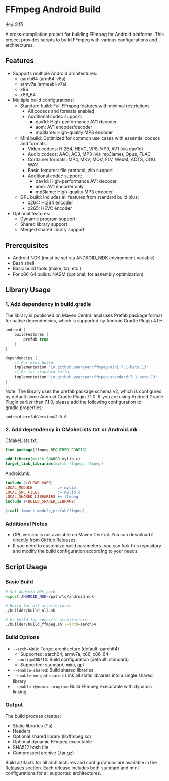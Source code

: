 # FFmpeg Android Build

[中文文档](./README_CN.md)

A cross-compilation project for building FFmpeg for Android platforms. This project provides scripts to build FFmpeg with various configurations and architectures.

## Features

- Supports multiple Android architectures:
  - aarch64 (arm64-v8a)
  - armv7a (armeabi-v7a)
  - x86
  - x86_64
- Multiple build configurations:
  - Standard build: Full FFmpeg features with minimal restrictions
    - All codecs and formats enabled
    - Additional codec support:
      - dav1d: High-performance AV1 decoder
      - aom: AV1 encoder/decoder
      - mp3lame: High-quality MP3 encoder
  - Mini build: Optimized for common use cases with essential codecs and formats:
    - Video codecs: H.264, HEVC, VP8, VP9, AV1 (via dav1d)
    - Audio codecs: AAC, AC3, MP3 (via mp3lame), Opus, FLAC
    - Container formats: MP4, MKV, MOV, FLV, WebM, ADTS, OGG, WAV
    - Basic features: file protocol, zlib support
    - Additional codec support:
      - dav1d: High-performance AV1 decoder
      - aom: AV1 encoder only
      - mp3lame: High-quality MP3 encoder
  - GPL build: Includes all features from standard build plus:
    - x264: H.264 encoder
    - x265: HEVC encoder
- Optional features:
  - Dynamic program support
  - Shared library support
  - Merged shared library support

## Prerequisites

- Android NDK (must be set via ANDROID_NDK environment variable)
- Bash shell
- Basic build tools (make, tar, etc.)
- For x86_64 builds: NASM (optional, for assembly optimization)

## Library Usage

### 1. Add dependency in build.gradle

The library is published on Maven Central and uses Prefab package format for native dependencies, which is supported by Android Gradle Plugin 4.0+.

```gradle
android {
    buildFeatures {
        prefab true
    }
}

dependencies {
    // For mini build
    implementation 'io.github.yearsyan:ffmpeg-mini:7.1-beta.13'
    // Or for standard build
    implementation 'io.github.yearsyan:ffmpeg-standard:7.1-beta.13'
}
```

Note: The library uses the prefab package schema v2, which is configured by default since Android Gradle Plugin 7.1.0. If you are using Android Gradle Plugin earlier than 7.1.0, please add the following configuration to gradle.properties:

```properties
android.prefabVersion=2.0.0
```

### 2. Add dependency in CMakeLists.txt or Android.mk

CMakeLists.txt:
```cmake
find_package(ffmpeg REQUIRED CONFIG)

add_library(mylib SHARED mylib.c)
target_link_libraries(mylib ffmpeg::ffmpeg)
```

Android.mk:
```makefile
include $(CLEAR_VARS)
LOCAL_MODULE           := mylib
LOCAL_SRC_FILES        := mylib.c
LOCAL_SHARED_LIBRARIES += ffmpeg
include $(BUILD_SHARED_LIBRARY)

$(call import-module,prefab/ffmpeg)
```

### Additional Notes

- GPL version is not available on Maven Central. You can download it directly from [GitHub Releases](https://github.com/yearsyan/ffmpeg-android-build/releases).
- If you need to customize build parameters, you can fork this repository and modify the build configuration according to your needs. 

## Script Usage

### Basic Build

```bash
# Set Android NDK path
export ANDROID_NDK=/path/to/android-ndk

# Build for all architectures
./builder/build_all.sh

# Or build for specific architecture
./builder/build_ffmpeg.sh --arch=aarch64
```

### Build Options

- `--arch=ARCH`: Target architecture (default: aarch64)
  - Supported: aarch64, armv7a, x86, x86_64
- `--config=CONFIG`: Build configuration (default: standard)
  - Supported: standard, mini, gpl
- `--enable-shared`: Build shared libraries
- `--enable-merged-shared`: Link all static libraries into a single shared library
- `--enable-dynamic-program`: Build FFmpeg executable with dynamic linking

### Output

The build process creates:
- Static libraries (*.a)
- Headers
- Optional shared library (libffmpeg.so)
- Optional dynamic FFmpeg executable
- SHA512 hash file
- Compressed archive (.tar.gz)

Build artifacts for all architectures and configurations are available in the [Releases](https://github.com/yearsyan/ffmpeg-android-build/releases) section. Each release includes both standard and mini configurations for all supported architectures. 

